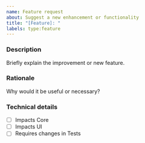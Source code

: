 ```yaml
---
name: Feature request
about: Suggest a new enhancement or functionality
title: "[Feature]: "
labels: type:feature
---
```


### Description
Briefly explain the improvement or new feature.

### Rationale
Why would it be useful or necessary?

### Technical details
- [ ] Impacts Core  
- [ ] Impacts UI  
- [ ] Requires changes in Tests